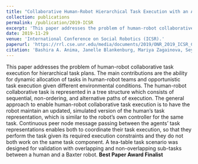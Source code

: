 ```yaml
---
title: "Collaborative Human-Robot Hierarchical Task Execution with an Activation Spreading Architecture"
collection: publications
permalink: /publication/2019-ICSR
excerpt: 'This paper addresses the problem of human-robot collaborative task execution for hierarchical task plans. **Best Paper Award Finalist**'
date: 2019-11-29
venue: 'International Conference on Social Robotics (ICSR).'
paperurl: 'https://rrl.cse.unr.edu/media/documents/2019/ONR_2019_ICSR_Collaborative_Human_Robot_Task.pdf'
citation: 'Bashira A. Anima, Janelle Blankenburg, Mariya Zagainova, Seyed (Pourya) Hoseini, Muhammed Tawfiq Chowdhury, David Feil-Seifer, Monica Nicolescu, and Mircea Nicolescu. "Collaborative Human-Robot Hierarchical Task Execution with an Activation Spreading Architecture." In International Conference on Social Robotics, Madrid, Spain, Nov 2019.'
---
```

This paper addresses the problem of human-robot collaborative task execution for hierarchical task plans. The main contributions are the ability for dynamic allocation of tasks in human-robot teams and opportunistic  task  execution  given  different  environmental  conditions. The  human-robot  collaborative  task  is  represented  in  a  tree  structure which consists of sequential, non-ordering, and alternative paths of execution. The general approach to enable human-robot collaborative task execution is to have the robot maintain an updated, simulated version of the human’s task representation, which is similar to the robot’s own controller for the same task. Continuous peer node message passing between the agents’ task representations enables both to coordinate their task execution, so that they perform the task given its required execution constraints and they do not both work on the same task component. A tea-table task scenario was designed for validation with overlapping and non-overlapping sub-tasks between a human and a Baxter robot.
**Best Paper Award Finalist**